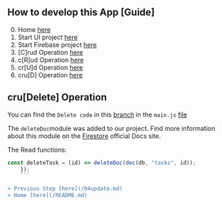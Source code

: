 ## How to develop this App [Guide]

0.  Home [here](/README.md)
1.  Start UI project [here](/00starterfiles.md)
2.  Start Firebase project [here](/01firebase.md)
3.  [C]rud Operation [here](/02create.md)
4.  c[R]ud Operation [here](/03read.md)
5.  cr[U]d Operation [here](/04update.md)
6.  cru[D] Operation [here](/05delete.md)

## cru[Delete] Operation

You can find the `Delete code` in this [branch](https://github.com/carobarreirov/crud-firebase/tree/delete) in the `main.js` [file](https://github.com/carobarreirov/crud-firebase/blob/delete/main.js)

The `deleteDoc`module was added to our project.
Find more information about this module on the [Firestore]() official Docs site.

The Read functions:

````javascript
const deleteTask = (id) => deleteDoc(doc(db, "tasks", id));
    });
    ```

> Previous Step [here](/04update.md)
> Home [here](/README.md)
````
